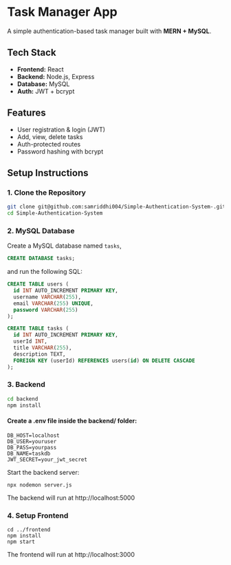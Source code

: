 # Task Manager App

A simple authentication-based task manager built with **MERN + MySQL**.

## Tech Stack

- **Frontend:** React
- **Backend:** Node.js, Express
- **Database:** MySQL
- **Auth:** JWT + bcrypt

##  Features

- User registration & login (JWT)
- Add, view, delete tasks
- Auth-protected routes
- Password hashing with bcrypt

## Setup Instructions
### 1. Clone the Repository

```bash
git clone git@github.com:samriddhi004/Simple-Authentication-System-.git
cd Simple-Authentication-System
```

### 2. MySQL Database

Create a MySQL database named `tasks`, 
```sql
CREATE DATABASE tasks;
```

and run the following SQL:
```sql
CREATE TABLE users (
  id INT AUTO_INCREMENT PRIMARY KEY,
  username VARCHAR(255),
  email VARCHAR(255) UNIQUE,
  password VARCHAR(255)
);

CREATE TABLE tasks (
  id INT AUTO_INCREMENT PRIMARY KEY,
  userId INT,
  title VARCHAR(255),
  description TEXT,
  FOREIGN KEY (userId) REFERENCES users(id) ON DELETE CASCADE
);
```
### 3. Backend

```bash
cd backend
npm install
```
#### Create a .env file inside the backend/ folder:
```
DB_HOST=localhost
DB_USER=youruser
DB_PASS=yourpass
DB_NAME=taskdb
JWT_SECRET=your_jwt_secret
```

Start the backend server:
```
npx nodemon server.js
```
The backend will run at http://localhost:5000
### 4. Setup Frontend
```
cd ../frontend
npm install
npm start
```
The frontend will run at http://localhost:3000
